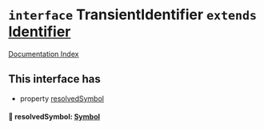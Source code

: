 # `interface` TransientIdentifier `extends` [Identifier](../private.interface.Identifier/README.md)

[Documentation Index](../README.md)

## This interface has

- property [resolvedSymbol](#-resolvedsymbol-symbol)


#### 📄 resolvedSymbol: [Symbol](../private.interface.Symbol/README.md)




